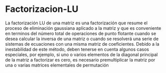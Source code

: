 # Factorizacion-LU

La factorización LU de una matriz es una factorización que resume el proceso de eliminación gaussiana
aplicado a la matriz y que es conveniente en terminos del número total de operaciones de punto flotante cuando
se desea calcular la inversa de una matriz o cuando se resolverá una serie de sistemas de ecuaciones con una
misma matriz de coeficientes.
Debido a la inestabilidad de este método, deben tenerse en cuenta algunos casos especiales, por ejemplo, si uno o varios elementos de la diagonal principal de la matriz a factorizar es cero, es necesario premultiplicar la matriz por una o varias matrices elementales de permutación
